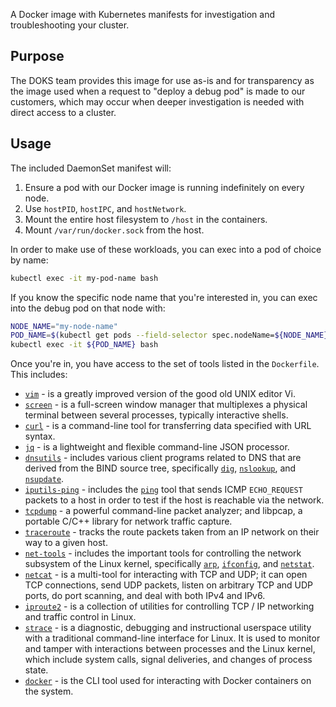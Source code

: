 A Docker image with Kubernetes manifests for investigation and troubleshooting your cluster.

## Purpose

The DOKS team provides this image for use as-is and for transparency as the image used when a request to "deploy a debug pod" is made to our customers, which may occur when deeper investigation is needed with direct access to a cluster.

## Usage

The included DaemonSet manifest will:

 1. Ensure a pod with our Docker image is running indefinitely on every node.
 2. Use `hostPID`, `hostIPC`, and `hostNetwork`.
 3. Mount the entire host filesystem to `/host` in the containers.
 4. Mount `/var/run/docker.sock` from the host.

In order to make use of these workloads, you can exec into a pod of choice by name:

```bash
kubectl exec -it my-pod-name bash
```

If you know the specific node name that you're interested in, you can exec into the debug pod on that node with:

```bash
NODE_NAME="my-node-name"
POD_NAME=$(kubectl get pods --field-selector spec.nodeName=${NODE_NAME} -ojsonpath='{.items[0].metadata.name}')
kubectl exec -it ${POD_NAME} bash
```

Once you're in, you have access to the set of tools listed in the `Dockerfile`. This includes:

 - [`vim`](https://github.com/vim/vim) - is a greatly improved version of the good old UNIX editor Vi. 
 - [`screen`](https://www.gnu.org/software/screen/) - is a full-screen window manager that multiplexes a physical terminal between several processes, typically interactive shells.
 - [`curl`](https://github.com/curl/curl) - is a command-line tool for transferring data specified with URL syntax.
 - [`jq`](https://github.com/stedolan/jq) - is a lightweight and flexible command-line JSON processor.
 - [`dnsutils`](https://packages.debian.org/stretch/dnsutils) - includes various client programs related to DNS that are derived from the BIND source tree, specifically [`dig`](https://linux.die.net/man/1/dig), [`nslookup`](https://linux.die.net/man/1/nslookup), and [`nsupdate`](https://linux.die.net/man/8/nsupdate).
 - [`iputils-ping`](https://packages.debian.org/stretch/iputils-ping) - includes the [`ping`](https://linux.die.net/man/8/ping) tool that sends ICMP `ECHO_REQUEST` packets to a host in order to test if the host is reachable via the network.
 - [`tcpdump`](https://www.tcpdump.org/) - a powerful command-line packet analyzer; and libpcap, a portable C/C++ library for network traffic capture.
 - [`traceroute`](https://linux.die.net/man/8/traceroute) - tracks the route packets taken from an IP network on their way to a given host.
 - [`net-tools`](https://packages.debian.org/stretch/net-tools) - includes the important tools for controlling the network subsystem of the Linux kernel, specifically [`arp`](http://man7.org/linux/man-pages/man8/arp.8.html), [`ifconfig`](https://linux.die.net/man/8/ifconfig), and [`netstat`](https://linux.die.net/man/8/netstat).
 - [`netcat`](https://linux.die.net/man/1/nc) - is a multi-tool for interacting with TCP and UDP; it can open TCP connections, send UDP packets, listen on arbitrary TCP and UDP ports, do port scanning, and deal with both IPv4 and IPv6.
 - [`iproute2`](https://wiki.linuxfoundation.org/networking/iproute2) - is a collection of utilities for controlling TCP / IP networking and traffic control in Linux.
 - [`strace`](https://github.com/strace/strace) - is a diagnostic, debugging and instructional userspace utility with a traditional command-line interface for Linux. It is used to monitor and tamper with interactions between processes and the Linux kernel, which include system calls, signal deliveries, and changes of process state.
 - [`docker`](https://docs.docker.com/engine/reference/commandline/cli/) - is the CLI tool used for interacting with Docker containers on the system.